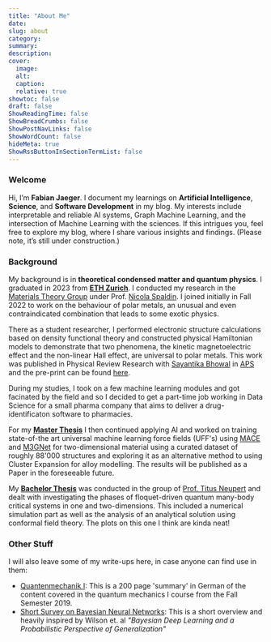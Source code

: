 ```yaml
---
title: "About Me"
date: 
slug: about
category:
summary:
description:
cover:
  image:
  alt:
  caption: 
  relative: true
showtoc: false
draft: false
ShowReadingTime: false
ShowBreadCrumbs: false
ShowPostNavLinks: false
ShowWordCount: false
hideMeta: true
ShowRssButtonInSectionTermList: false
---
```


<!-- <img src="images/pp.jpg> -->

<!-- ![Test](./pp.jpg) -->

<!-- 
In my daytime, I work as a Developer Advocate at a US Tech company. 

At night, I'm a content creator developing tutorials in data science for the following platforms:
- 📺 **YouTube**: [**Data Professor**](https://youtube.com/dataprofessor/), [**Coding Professor**](https://youtube.com/codingprofessor/)
- 📝 [**Medium Blogs**](https://data-professor.medium.com/).
- 💻 [**GitHub**](https://github.com/dataprofessor/)

In my previous role, I was an Associate Professor of Bioinformatics carrying out research in computational drug discovery:
- [**Google Scholar**](https://scholar.google.com/citations?user=df-l7zQAAAAJ&hl=en)
- [**ORCID**](https://orcid.org/0000-0003-1040-663X)
- [**SCOPUS**](https://www.scopus.com/authid/detail.uri?authorId=12039071300)
- [**ResearchGate**](https://www.researchgate.net/profile/Chanin-Nantasenamat-2)
- **GitHub**: [**chaninn**](https://github.com/chaninn/), [**chaninlab**](https://github.com/chaninlab/)

You can also connect with me at the following social platforms:
- [**Twitter**](https://twitter.com/thedataprof)
- [**LinkedIn**](https://www.linkedin.com/in/chanin-nantasenamat/) -->



### Welcome

Hi, I’m **Fabian Jaeger**. I document my learnings on **Artificial Intelligence**, **Science**, and **Software Development** in my blog. My interests include interpretable and reliable AI systems, Graph Machine Learning, and the intersection of Machine Learning with the sciences. If this intrigues you, feel free to explore my blog, where I share various insights and findings. (Please note, it’s still under construction.)


### Background

My background is in **theoretical condensed matter and quantum physics**. I graduated in 2023 from **[ETH Zurich](https://ethz.ch/en.html)**. I conducted my research in the [Materials Theory Group](https://theory.mat.ethz.ch/) under Prof. [Nicola Spaldin](https://scholar.google.de/citations?user=eUfdZowAAAAJ&hl=en). I joined initially in Fall 2022 to work on the behaviour of polar metals, an unusual and even contraindicated combination that leads to some exotic physics. 

There as a student researcher, I performed electronic structure calculations based on density functional theory and constructed physical Hamiltonian models to demonstrate that two phenomena, the kinetic magnetoelectric effect and the non-linear Hall effect, are universal to polar metals. This work was published in Physical Review Research with [Sayantika Bhowal](https://scholar.google.com/citations?user=KEbHeN0AAAAJ&hl=en) in [APS](https://journals.aps.org/prresearch/abstract/10.1103/PhysRevResearch.6.013251) and the pre-print can be found [here](https://arxiv.org/pdf/2309.09794.pdf).

During my studies, I took on a few machine learning modules and got facinated by the field and so I decided to get a part-time job working in Data Science for a small pharma company that aims to deliver a drug-identificaton software to pharmacies. 

For my **[Master Thesis](Master_Thesis.pdf)** I then continued applying AI and worked on training state-of-the art universal machine learning force fields (UFF's) using [MACE](https://arxiv.org/pdf/2206.07697.pdf) and [M3GNet](https://arxiv.org/pdf/2202.02450.pdf) for two-dimensional material using a curated dataset of roughly 88'000 structures and exploring it as an alternative method to using Cluster Expansion for alloy modelling. The results will be published as a Paper in the foreseeable future.


My **[Bachelor Thesis](Bachelor_Thesis.pdf)** was conducted in the group of [Prof. Titus Neupert](https://scholar.google.com/citations?user=zXNka-AAAAAJ&hl=en) and dealt with investigating the phases of floquet-driven quantum many-body critical systems in one and two-dimensions. This included a numerical simulation part as well as the analysis of an analytical solution using conformal field theory. The plots on this one I think are kinda neat!


### Other Stuff

I will also leave some of my write-ups here, in case anyone can find use in them:
- [Quantenmechanik I](Quantenmechanik.pdf): This is a 200 page 'summary' in German of the content covered in the quantum mechanics I course from the Fall Semester 2019.
- [Short Survey on Bayesian Neural Networks](Survey_BNN.pdf): This is a short overview and heavily inspired by Wilson et. al *"Bayesian Deep Learning and a Probabilistic Perspective of Generalization"*
<!-- - [Bachelor Thesis](Bachelor_Thesis.pdf) -->
